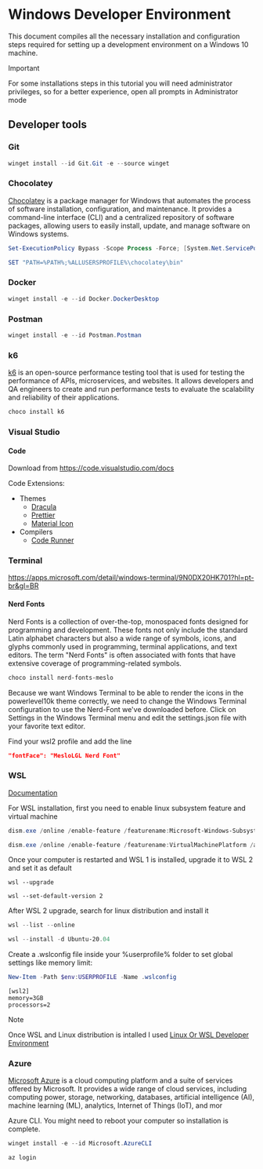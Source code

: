 # Windows Developer Environment
This document compiles all the necessary installation and configuration steps required for setting up a development environment on a Windows 10 machine.

> [!IMPORTANT]
> For some installations steps in this tutorial you will need administrator privileges, so for a better experience, open all prompts in Administrator mode

## Developer tools

### Git
```powershell
winget install --id Git.Git -e --source winget
```

### Chocolatey
[Chocolatey](https://chocolatey.org/) is a package manager for Windows that automates the process of software installation, configuration, and maintenance. It provides a command-line interface (CLI) and a centralized repository of software packages, allowing users to easily install, update, and manage software on Windows systems.

```powershell
Set-ExecutionPolicy Bypass -Scope Process -Force; [System.Net.ServicePointManager]::SecurityProtocol = [System.Net.ServicePointManager]::SecurityProtocol -bor 3072; iex ((New-Object System.Net.WebClient).DownloadString('https://community.chocolatey.org/install.ps1')) 
```
```powershell
SET "PATH=%PATH%;%ALLUSERSPROFILE%\chocolatey\bin"
```

### Docker
```powershell
winget install -e --id Docker.DockerDesktop
```

### Postman
```powershell
winget install -e --id Postman.Postman
```

### k6
[k6](https://k6.io/) is an open-source performance testing tool that is used for testing the performance of APIs, microservices, and websites. It allows developers and QA engineers to create and run performance tests to evaluate the scalability and reliability of their applications.
```powershell
choco install k6
```

### Visual Studio

#### Code
Download from https://code.visualstudio.com/docs

Code Extensions:
* Themes
  * [Dracula](https://marketplace.visualstudio.com/items?itemName=dracula-theme.theme-dracula)
  * [Prettier](https://marketplace.visualstudio.com/items?itemName=esbenp.prettier-vscode)
  * [Material Icon](https://marketplace.visualstudio.com/items?itemName=PKief.material-icon-theme)
* Compilers
  * [Code Runner](https://marketplace.visualstudio.com/items?itemName=formulahendry.code-runner)

### Terminal
https://apps.microsoft.com/detail/windows-terminal/9N0DX20HK701?hl=pt-br&gl=BR

#### Nerd Fonts
Nerd Fonts is a collection of over-the-top, monospaced fonts designed for programming and development. These fonts not only include the standard Latin alphabet characters but also a wide range of symbols, icons, and glyphs commonly used in programming, terminal applications, and text editors. The term "Nerd Fonts" is often associated with fonts that have extensive coverage of programming-related symbols.

```powershell
choco install nerd-fonts-meslo
```

Because we want Windows Terminal to be able to render the icons in the powerlevel10k theme correctly, we need to change the Windows Terminal configuration to use the Nerd-Font we've downloaded before. Click on Settings in the Windows Terminal menu and edit the settings.json file with your favorite text editor.

Find your wsl2 profile and add the line 
```json
"fontFace": "MesloLGL Nerd Font"
```

### WSL
[Documentation](https://aka.ms/wsl)

For WSL installation, first you need to enable linux subsystem feature and virtual machine
```powershell
dism.exe /online /enable-feature /featurename:Microsoft-Windows-Subsystem-Linux /all /norestart
```
```powershell
dism.exe /online /enable-feature /featurename:VirtualMachinePlatform /all /norestart
```

Once your computer is restarted and WSL 1 is installed, upgrade it to WSL 2 and set it as default
```powersehll
wsl --upgrade
```
```powersehll
wsl --set-default-version 2
```

After WSL 2 upgrade, search for linux distribution and install it
```powershell
wsl --list --online
```
```powershell
wsl --install -d Ubuntu-20.04
```

Create a .wslconfig file inside your %userprofile% folder to set global settings like memory limit:
```powershell
New-Item -Path $env:USERPROFILE -Name .wslconfig
```
```
[wsl2]
memory=3GB
processors=2
```

> [!NOTE]
> Once WSL and Linux distribution is intalled I used [Linux Or WSL Developer Environment](../linux-developer-env/README.md)

### Azure
[Microsoft Azure](https://azure.microsoft.com/pt-br/) is a cloud computing platform and a suite of services offered by Microsoft. It provides a wide range of cloud services, including computing power, storage, networking, databases, artificial intelligence (AI), machine learning (ML), analytics, Internet of Things (IoT), and mor

Azure CLI. You might need to reboot your computer so installation is complete.
```powershell
winget install -e --id Microsoft.AzureCLI
```

```powershell
az login
```